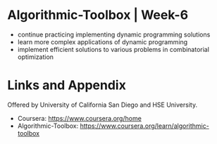# Algorithmic-Toolbox | Week-6

* continue practicing implementing dynamic programming solutions
* learn more complex applications of dynamic programming
* implement efficient solutions to various problems in combinatorial optimization

Links and Appendix
========================================================
Offered by University of California San Diego and HSE University.


- Coursera: https://www.coursera.org/home
- Algorithmic-Toolbox: https://www.coursera.org/learn/algorithmic-toolbox
